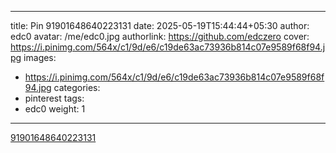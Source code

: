 
---
title: Pin 91901648640223131
date: 2025-05-19T15:44:44+05:30
author: edc0
avatar: /me/edc0.jpg
authorlink: https://github.com/edczero
cover: https://i.pinimg.com/564x/c1/9d/e6/c19de63ac73936b814c07e9589f68f94.jpg
images:
   - https://i.pinimg.com/564x/c1/9d/e6/c19de63ac73936b814c07e9589f68f94.jpg
categories:
  - pinterest
tags:
  - edc0
weight: 1
---

<!--more-->

[91901648640223131](https://in.pinterest.com/pin/91901648640223131/)

	